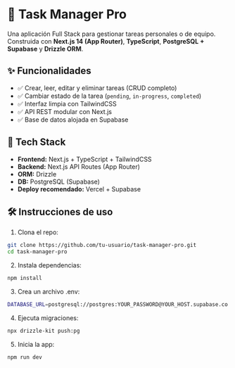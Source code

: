 # 📝 Task Manager Pro

Una aplicación Full Stack para gestionar tareas personales o de equipo.  
Construida con **Next.js 14 (App Router)**, **TypeScript**, **PostgreSQL + Supabase** y **Drizzle ORM**.

## ✨ Funcionalidades

- ✅ Crear, leer, editar y eliminar tareas (CRUD completo)
- ✅ Cambiar estado de la tarea (`pending`, `in-progress`, `completed`)
- ✅ Interfaz limpia con TailwindCSS
- ✅ API REST modular con Next.js
- ✅ Base de datos alojada en Supabase

## 🧱 Tech Stack

- **Frontend:** Next.js + TypeScript + TailwindCSS
- **Backend:** Next.js API Routes (App Router)
- **ORM:** Drizzle
- **DB:** PostgreSQL (Supabase)
- **Deploy recomendado:** Vercel + Supabase

## 🛠️ Instrucciones de uso

1. Clona el repo:
```bash
git clone https://github.com/tu-usuario/task-manager-pro.git
cd task-manager-pro
```
2. Instala dependencias:
```bash
npm install
```
3. Crea un archivo .env:
```bash
DATABASE_URL=postgresql://postgres:YOUR_PASSWORD@YOUR_HOST.supabase.co:5432/postgres
 ```
 4. Ejecuta migraciones:
 ```bash
 npx drizzle-kit push:pg
```
5. Inicia la app:
```bash
npm run dev
```